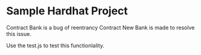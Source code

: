 # Sample Hardhat Project

Contract Bank is a bug of reentrancy
Contract New Bank is made to resolve this issue.

Use the test.js to test this functionlality.

